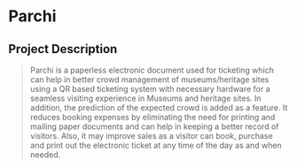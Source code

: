 # Parchi


## Project Description
> Parchi is a paperless electronic document used for ticketing which can help in better crowd management of museums/heritage sites using a QR based ticketing system with necessary hardware for a seamless visiting experience in Museums and heritage sites. In addition, the prediction of the expected crowd is added as a feature. 
It reduces booking expenses by eliminating the need for printing and mailing paper documents and can help in keeping a better record of visitors. Also, it may improve sales as a visitor can book, purchase and print out the electronic ticket at any time of the day as and when needed.
